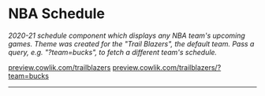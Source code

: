 # NBA Schedule

_2020-21 schedule component which displays any NBA team's upcoming games. Theme was created for the "Trail Blazers", the default team. Pass a query, e.g. "?team=bucks", to fetch a different team's schedule._

[preview.cowlik.com/trailblazers](http://preview.cowlik.com/trailblazers)
[preview.cowlik.com/trailblazers/?team=bucks](http://preview.cowlik.com/trailblazers/?team=bucks&max=10)

---
